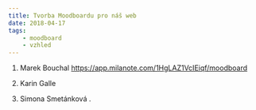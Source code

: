 ```yaml
---
title: Tvorba Moodboardu pro náš web
date: 2018-04-17
tags: 
    - moodboard
    - vzhled
---
```

1. Marek Bouchal
	https://app.milanote.com/1HgLAZ1VcIEiqf/moodboard
2. Karin Galle

3. Simona Smetánková
.